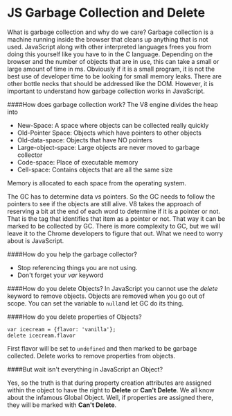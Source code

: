 # JS Garbage Collection and Delete

What is garbage collection and why do we care?
Garbage collection is a machine running inside the browser that cleans up anything that is not used. JavaScript along with other interpreted languages frees you from doing this yourself like you have to in the C language. Depending on the browser and the number of objects that are in use, this can take a small or large amount of time in ms. Obviously if it is a small program, it is not the best use of developer time to be looking for small memory leaks. There are other bottle necks that should be addressed like the DOM. However, it is important to understand how garbage collection works in JavaScript. 

####How does garbage collection work?
The V8 engine divides the heap into
* New-Space: A space where objects can be collected really quickly
* Old-Pointer Space: Objects which have pointers to other objects
* Old-data-space: Objects that have NO pointers
* Large-object-space: Large objects are never moved to garbage collector
* Code-space: Place of executable memory
* Cell-space: Contains objects that are all the same size

Memory is allocated to each space from the operating system. 

The GC has to determine data vs pointers. So the GC needs to follow the pointers to see if the objects are still alive. V8 takes the approach of reserving a bit at the end of each word to determine if it is a pointer or not. That is the tag that identifies that item as a pointer or not. That way it can be marked to be collected by GC. There is more complexity to GC, but we will leave it to the Chrome developers to figure that out. What we need to worry about is JavaScript. 

####How do you help the garbage collector?
* Stop referencing things you are not using. 
* Don't forget your *var* keyword

####How do you delete Objects?
In JavaScript you cannot use the *delete* keyword to remove objects. Objects are removed when you go out of scope. You can set the variable to `null`and let GC do its thing. 

####How do you delete properties of Objects?
```
var icecream = {flavor: 'vanilla'};
delete icecream.flavor
```
First flavor will be set to `undefined` and then marked to be garbage collected. Delete works to remove properties from objects. 

####But wait isn't everything in JavaScript an Object?

Yes, so the truth is that during property creation attributes are assigned within the object to have the right to **Delete** or **Can't Delete**. We all know about the infamous Global Object. Well, if properties are assigned there, they will be marked with **Can't Delete**. 

